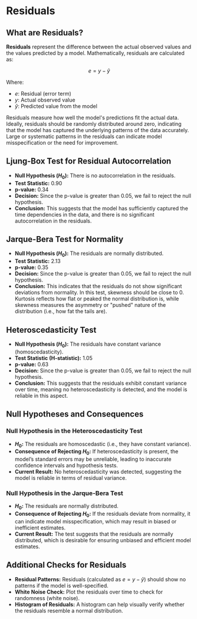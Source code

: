 # Residuals

## What are Residuals?

**Residuals** represent the difference between the actual observed values and the values predicted by a model. Mathematically, residuals are calculated as:

$$ e = y - \hat{y} $$

Where:
- $e$: Residual (error term)
- $y$: Actual observed value
- $\hat{y}$: Predicted value from the model

Residuals measure how well the model's predictions fit the actual data. Ideally, residuals should be randomly distributed around zero, indicating that the model has captured the underlying patterns of the data accurately. Large or systematic patterns in the residuals can indicate model misspecification or the need for improvement.

## Ljung-Box Test for Residual Autocorrelation

- **Null Hypothesis ($H_0$):** There is no autocorrelation in the residuals.
- **Test Statistic:** 0.90
- **p-value:** 0.34
- **Decision:** Since the p-value is greater than 0.05, we fail to reject the null hypothesis.
- **Conclusion:** This suggests that the model has sufficiently captured the time dependencies in the data, and there is no significant autocorrelation in the residuals.

## Jarque-Bera Test for Normality

- **Null Hypothesis ($H_0$):** The residuals are normally distributed.
- **Test Statistic:** 2.13
- **p-value:** 0.35
- **Decision:** Since the p-value is greater than 0.05, we fail to reject the null hypothesis.
- **Conclusion:** This indicates that the residuals do not show significant deviations from normality. In this test, skewness should be close to 0. Kurtosis reflects how flat or peaked the normal distribution is, while skewness measures the asymmetry or "pushed" nature of the distribution (i.e., how fat the tails are).

## Heteroscedasticity Test

- **Null Hypothesis ($H_0$):** The residuals have constant variance (homoscedasticity).
- **Test Statistic (H-statistic):** 1.05
- **p-value:** 0.63
- **Decision:** Since the p-value is greater than 0.05, we fail to reject the null hypothesis.
- **Conclusion:** This suggests that the residuals exhibit constant variance over time, meaning no heteroscedasticity is detected, and the model is reliable in this aspect.

## Null Hypotheses and Consequences

### Null Hypothesis in the Heteroscedasticity Test

- **$H_0$:** The residuals are homoscedastic (i.e., they have constant variance).
- **Consequence of Rejecting $H_0$:** If heteroscedasticity is present, the model’s standard errors may be unreliable, leading to inaccurate confidence intervals and hypothesis tests.
- **Current Result:** No heteroscedasticity was detected, suggesting the model is reliable in terms of residual variance.

### Null Hypothesis in the Jarque-Bera Test

- **$H_0$:** The residuals are normally distributed.
- **Consequence of Rejecting $H_0$:** If the residuals deviate from normality, it can indicate model misspecification, which may result in biased or inefficient estimates.
- **Current Result:** The test suggests that the residuals are normally distributed, which is desirable for ensuring unbiased and efficient model estimates.

## Additional Checks for Residuals

- **Residual Patterns:** Residuals (calculated as $e = y - \hat{y}$) should show no patterns if the model is well-specified.
- **White Noise Check:** Plot the residuals over time to check for randomness (white noise).
- **Histogram of Residuals:** A histogram can help visually verify whether the residuals resemble a normal distribution.
